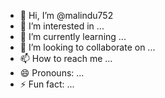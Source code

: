 - 👋 Hi, I’m @malindu752
- 👀 I’m interested in ...
- 🌱 I’m currently learning ...
- 💞️ I’m looking to collaborate on ...
- 📫 How to reach me ...
- 😄 Pronouns: ...
- ⚡ Fun fact: ...

<!---
malindu752/malindu752 is a ✨ special ✨ repository because its `README.md` (this file) appears on your GitHub profile.
You can click the Preview link to take a look at your changes.
--->
